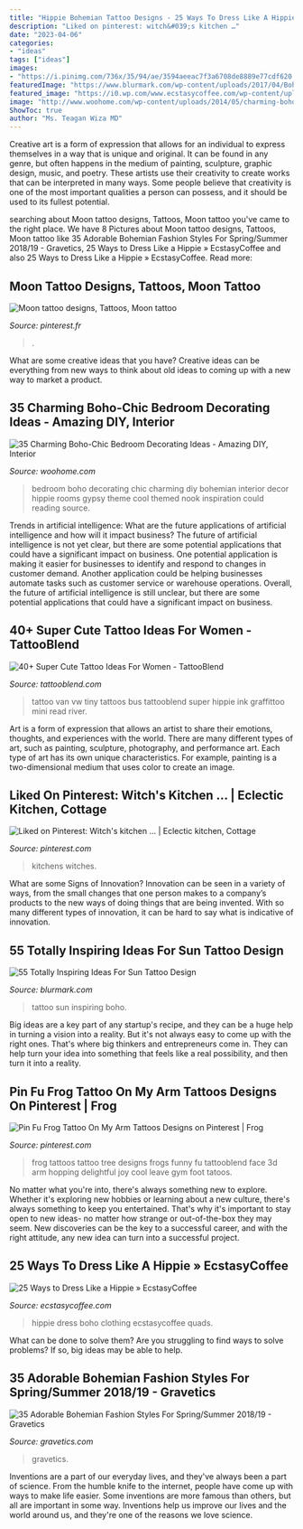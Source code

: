 ```yaml
---
title: "Hippie Bohemian Tattoo Designs - 25 Ways To Dress Like A Hippie » Ecstasycoffee"
description: "Liked on pinterest: witch&#039;s kitchen …"
date: "2023-04-06"
categories:
- "ideas"
tags: ["ideas"]
images:
- "https://i.pinimg.com/736x/35/94/ae/3594aeeac7f3a6708de8889e77cdf620.jpg"
featuredImage: "https://www.blurmark.com/wp-content/uploads/2017/04/Boho-Sun-Tattoo-On-Back.jpg"
featured_image: "https://i0.wp.com/www.ecstasycoffee.com/wp-content/uploads/2016/10/boho-style-clothing.jpg"
image: "http://www.woohome.com/wp-content/uploads/2014/05/charming-boho-bedroom-ideas-17.jpg"
ShowToc: true
author: "Ms. Teagan Wiza MD"
---
```



Creative art is a form of expression that allows for an individual to express themselves in a way that is unique and original. It can be found in any genre, but often happens in the medium of painting, sculpture, graphic design, music, and poetry. These artists use their creativity to create works that can be interpreted in many ways. Some people believe that creativity is one of the most important qualities a person can possess, and it should be used to its fullest potential.

	

		
searching about Moon tattoo designs, Tattoos, Moon tattoo you've came to the right place. We have 8 Pictures about Moon tattoo designs, Tattoos, Moon tattoo like 35 Adorable Bohemian Fashion Styles For Spring/Summer 2018/19 - Gravetics, 25 Ways to Dress Like a Hippie » EcstasyCoffee and also 25 Ways to Dress Like a Hippie » EcstasyCoffee. Read more:
		
    
## Moon Tattoo Designs, Tattoos, Moon Tattoo

<img loading=lazy src="https://i.pinimg.com/736x/35/94/ae/3594aeeac7f3a6708de8889e77cdf620.jpg" onerror="this.onerror=null;this.src='https://tse3.mm.bing.net/th?id=OIP.MF84aAzGvG_AUACPKxPXmgHaKf&amp;pid=15.1';" alt="Moon tattoo designs, Tattoos, Moon tattoo">

_Source: pinterest.fr_

>. 

	

What are some creative ideas that you have?
Creative ideas can be everything from new ways to think about old ideas to coming up with a new way to market a product.

    
## 35 Charming Boho-Chic Bedroom Decorating Ideas - Amazing DIY, Interior

<img loading=lazy src="http://www.woohome.com/wp-content/uploads/2014/05/charming-boho-bedroom-ideas-17.jpg" onerror="this.onerror=null;this.src='https://tse3.mm.bing.net/th?id=OIP.kSAerbc3QSANNp70KNbVPAHaJ4&amp;pid=15.1';" alt="35 Charming Boho-Chic Bedroom Decorating Ideas - Amazing DIY, Interior">

_Source: woohome.com_

>bedroom boho decorating chic charming diy bohemian interior decor hippie rooms gypsy theme cool themed nook inspiration could reading source. 

	

Trends in artificial intelligence: What are the future applications of artificial intelligence and how will it impact business?
The future of artificial intelligence is not yet clear, but there are some potential applications that could have a significant impact on business. One potential application is making it easier for businesses to identify and respond to changes in customer demand. Another application could be helping businesses automate tasks such as customer service or warehouse operations. Overall, the future of artificial intelligence is still unclear, but there are some potential applications that could have a significant impact on business.

    
## 40+ Super Cute Tattoo Ideas For Women - TattooBlend

<img loading=lazy src="http://tattooblend.com/wp-content/uploads/2016/04/cute-tattoo-girl.jpg?x26891" onerror="this.onerror=null;this.src='https://tse2.mm.bing.net/th?id=OIP.q_Ti4XIJXoFg3CIbFum5nQHaHa&amp;pid=15.1';" alt="40+ Super Cute Tattoo Ideas For Women - TattooBlend">

_Source: tattooblend.com_

>tattoo van vw tiny tattoos bus tattooblend super hippie ink graffittoo mini read river. 

	

Art is a form of expression that allows an artist to share their emotions, thoughts, and experiences with the world. There are many different types of art, such as painting, sculpture, photography, and performance art. Each type of art has its own unique characteristics. For example, painting is a two-dimensional medium that uses color to create an image.

    
## Liked On Pinterest: Witch&#039;s Kitchen … | Eclectic Kitchen, Cottage

<img loading=lazy src="https://i.pinimg.com/736x/fe/62/5a/fe625a45ffedd3742e0adf296da667f8--witches-kitchen.jpg" onerror="this.onerror=null;this.src='https://tse4.mm.bing.net/th?id=OIP.fIsXi7opvc9tc8aDV1DN7QHaD4&amp;pid=15.1';" alt="Liked on Pinterest: Witch&#039;s kitchen … | Eclectic kitchen, Cottage">

_Source: pinterest.com_

>kitchens witches. 

	

What are some Signs of Innovation?
Innovation can be seen in a variety of ways, from the small changes that one person makes to a company’s products to the new ways of doing things that are being invented. With so many different types of innovation, it can be hard to say what is indicative of innovation.

    
## 55 Totally Inspiring Ideas For Sun Tattoo Design

<img loading=lazy src="https://www.blurmark.com/wp-content/uploads/2017/04/Boho-Sun-Tattoo-On-Back.jpg" onerror="this.onerror=null;this.src='https://tse4.mm.bing.net/th?id=OIP.L0bAhfLEjkOd-yivrHX-XgHaHa&amp;pid=15.1';" alt="55 Totally Inspiring Ideas For Sun Tattoo Design">

_Source: blurmark.com_

>tattoo sun inspiring boho. 

	

Big ideas are a key part of any startup's recipe, and they can be a huge help in turning a vision into a reality. But it's not always easy to come up with the right ones. That's where big thinkers and entrepreneurs come in. They can help turn your idea into something that feels like a real possibility, and then turn it into a reality.

    
## Pin Fu Frog Tattoo On My Arm Tattoos Designs On Pinterest | Frog

<img loading=lazy src="https://i.pinimg.com/736x/d0/2e/f1/d02ef124b0e3a48d292b61ec5a458833--hd-tattoos-funny-tattoos.jpg" onerror="this.onerror=null;this.src='https://tse4.mm.bing.net/th?id=OIP.In5CpkUuU87EaFsRV-wa0wHaLT&amp;pid=15.1';" alt="Pin Fu Frog Tattoo On My Arm Tattoos Designs on Pinterest | Frog">

_Source: pinterest.com_

>frog tattoos tattoo tree designs frogs funny fu tattooblend face 3d arm hopping delightful joy cool leave gym foot tatoos. 

	

No matter what you're into, there's always something new to explore. Whether it's exploring new hobbies or learning about a new culture, there's always something to keep you entertained. That's why it's important to stay open to new ideas- no matter how strange or out-of-the-box they may seem. New discoveries can be the key to a successful career, and with the right attitude, any new idea can turn into a successful project.

    
## 25 Ways To Dress Like A Hippie » EcstasyCoffee

<img loading=lazy src="https://i0.wp.com/www.ecstasycoffee.com/wp-content/uploads/2016/10/boho-style-clothing.jpg" onerror="this.onerror=null;this.src='https://tse2.mm.bing.net/th?id=OIP.K2TN0CEHcsqxdR-JYrZlDAHaLH&amp;pid=15.1';" alt="25 Ways to Dress Like a Hippie » EcstasyCoffee">

_Source: ecstasycoffee.com_

>hippie dress boho clothing ecstasycoffee quads. 

	

What can be done to solve them?
Are you struggling to find ways to solve problems? If so, big ideas may be able to help.

    
## 35 Adorable Bohemian Fashion Styles For Spring/Summer 2018/19 - Gravetics

<img loading=lazy src="https://www.gravetics.com/wp-content/uploads/2017/02/Boho-Chic-Bohemian-Style-Clothing-Dresses5.jpg" onerror="this.onerror=null;this.src='https://tse4.mm.bing.net/th?id=OIP.ECwiZa0tNePnrIAQXA8E3gHaL2&amp;pid=15.1';" alt="35 Adorable Bohemian Fashion Styles For Spring/Summer 2018/19 - Gravetics">

_Source: gravetics.com_

>gravetics. 

	

Inventions are a part of our everyday lives, and they've always been a part of science. From the humble knife to the internet, people have come up with ways to make life easier. Some inventions are more famous than others, but all are important in some way. Inventions help us improve our lives and the world around us, and they're one of the reasons we love science.

